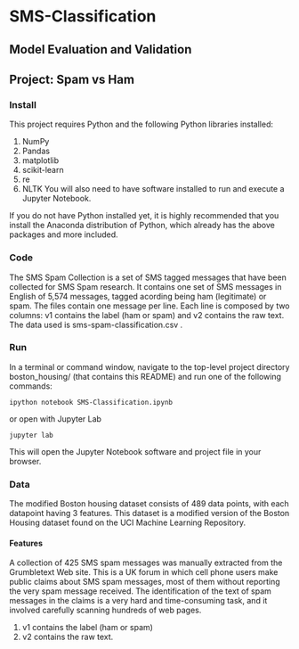# SMS-Classification
## Model Evaluation and Validation
## Project: Spam vs Ham
### Install

This project requires Python and the following Python libraries installed:

1. NumPy
2. Pandas
3. matplotlib
4. scikit-learn
5. re
6. NLTK
You will also need to have software installed to run and execute a Jupyter Notebook.

If you do not have Python installed yet, it is highly recommended that you install the Anaconda distribution of Python, which already has the above packages and more included.

### Code
The SMS Spam Collection is a set of SMS tagged messages that have been collected for SMS Spam research. It contains one set of SMS messages in English of 5,574 messages, tagged acording being ham (legitimate) or spam.
The files contain one message per line. Each line is composed by two columns: v1 contains the label (ham or spam) and v2 contains the raw text.
The data used is sms-spam-classification.csv .

### Run
In a terminal or command window, navigate to the top-level project directory boston_housing/ (that contains this README) and run one of the following commands:

```
ipython notebook SMS-Classification.ipynb
```
or open with Jupyter Lab
```
jupyter lab
```

This will open the Jupyter Notebook software and project file in your browser.


### Data

The modified Boston housing dataset consists of 489 data points, with each datapoint having 3 features. This dataset is a modified version of the Boston Housing dataset found on the UCI Machine Learning Repository.

#### Features

A collection of 425 SMS spam messages was manually extracted from the Grumbletext Web site. This is a UK forum in which cell phone users make public claims about SMS spam messages, most of them without reporting the very spam message received. The identification of the text of spam messages in the claims is a very hard and time-consuming task, and it involved carefully scanning hundreds of web pages.

1. v1 contains the label (ham or spam) 
2. v2 contains the raw text.
